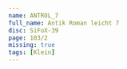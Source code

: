 ```yaml
---
name: ANTROL_7
full_name: Antik Roman leicht 7
disc: SiFoX-39
page: 103/2
missing: true
tags: [Klein]
---
```

